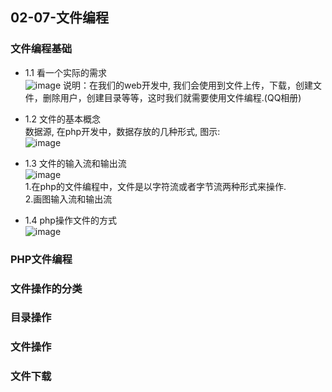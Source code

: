 ## 02-07-文件编程


### 文件编程基础
- 1.1 看一个实际的需求  
![image](https://raw.githubusercontent.com/qianjilou/mycourses/master/php/images/02-07-01.png)
说明：在我们的web开发中, 我们会使用到文件上传，下载，创建文件，删除用户，创建目录等等，这时我们就需要使用文件编程.(QQ相册)

- 1.2 文件的基本概念  
数据源, 在php开发中，数据存放的几种形式, 图示:  
![image](https://raw.githubusercontent.com/qianjilou/mycourses/master/php/images/02-07-02.png)


- 1.3 文件的输入流和输出流  
![image](https://raw.githubusercontent.com/qianjilou/mycourses/master/php/images/02-07-03.png)  
1.在php的文件编程中，文件是以字符流或者字节流两种形式来操作.   
2.画图输入流和输出流  

- 1.4 php操作文件的方式  
![image](https://raw.githubusercontent.com/qianjilou/mycourses/master/php/images/02-07-04.png)

### PHP文件编程
### 文件操作的分类
### 目录操作
### 文件操作
### 文件下载